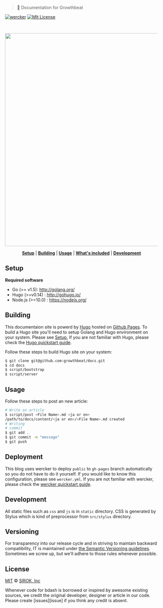 > :page_facing_up: Documentation for Growthbeat

[![wercker][wercker-badge]][wercker-link]
[![MIt License][mit-badge]][mit]

<br>

<p align="center">
<img src="https://dl.dropboxusercontent.com/u/74344418/github-image/docs.png" width="700" />
</p>

<p align="center">
  <b><a href="#setup">Setup</a></b>
  |
  <b><a href="#building">Building</a></b>
  |
  <b><a href="#usage">Usage</a></b>
  |
  <b><a href="#whats-included">What's included</a></b>
  |
  <b><a href="#development">Development</a></b>
</p>


## Setup

**Required software**

* Go (>= v1.5): http://golang.org/
* Hugo (>=v0.14) : http://gohugo.io/
* Node.js (>=10.0) : https://nodejs.org/


## Building

This documentaion site is powerd by [Hugo](http://gohugo.io/) hosted on [Github Pages](https://pages.github.com/). To build a Hugo site you'll need to setup Golang and Hugo environment on your system. Please see [Setup](#setup), If you are not familiar with Hugo, please check the [Hugo quickstart guide](https://gohugo.io/overview/quickstart/).

Follow these steps to build Hugo site on your system:

```bash
$ git clone git@github.com:growthbeat/docs.git
$ cd docs
$ script/bootstrap
$ script/server
```


## Usage

Follow these steps to post an new article:

```bash
# Write an article
$ script/post <File Name>.md <ja or en>
/path/to/docs/content/<ja or en>/<File Name>.md created
# Writing
# commit
$ git add .
$ git commit -m "message"
$ git push
```


## Deployment

This blog uses wercker to deploy `public` to `gh-pages` branch automatically so you do not have to do it yourself. If you would like to know this configuration, please see `wercker.yml`. If you are not familiar with wercker, please check the [wercker quickstart guide](http://devcenter.wercker.com/quickstarts/index.html).


## Development

All static files such as `css` and `js` is in `static` directory. CSS is generated by Stylus which is kind of preprocessor from `src/stylus` directory.


## Versioning

For transparency into our release cycle and in striving to maintain backward compatibility, IT is maintained under [the Semantic Versioning guidelines](http://semver.org/). Sometimes we screw up, but we'll adhere to those rules whenever possible.


## License

[MIT][mit] © [SIROK, Inc][sirok]

Whenever code for bdash is borrowed or inspired by awesome existing sources, we credit the original developer, designer or article in our code. Please create [issues][issue] if you think any credit is absent.


[sirok]:          http://sirok.co.jp/
[mit]:            https://github.com/growthbeat/docs/blob/master/LICENSE.md
[mit-badge]:      https://img.shields.io/github/license/growthbeat/docs.svg?style=flat-square
[wercker-badge]:  https://img.shields.io/wercker/ci/growthbeat/docs.svg?style=flat-square
[wercker-link]:   https://app.wercker.com/#applications/55e7187dc0d66d1e600cf4c1
